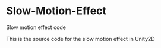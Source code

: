# Slow-Motion-Effect
Slow motion effect code 

This is the source code for the slow motion effect in Unity2D 
